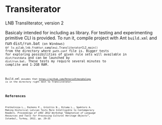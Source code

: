 Transiterator
=============

LNB Transliterator, version 2

Basicaly intended for including as library. For testing and experimenting primitive CLI is provided. To run it, compile project with Ant <code>build.xml</code> and run <code>dist/run.bat<code> (on Windows) or <code>lv.ailab.lnb.fraktur.sampleui.TransliteratorCLI.main()</code> from the directory where <code>path.conf</code> file is. Bigger tests for exploring possibilities of given rule sets will available in <code>dist/testdata</code> and can be launched by <code>dist/run.bat</code>. These tests my require several minutes to complite and 1-2GB RAM.

<code>Build.xml<code> assumes that https://github.com/PeterisP/morphology is in the directory right next to Transliterator.

References
----------
Pretkalniņa L., Paikens P., Grūzītis N., Rituma L., Spektors A. Making Historical Latvian Texts More Intelligible to Contemporary Readers. _Proceedings of LREC 2012 Workshop “Adaptation of Language Resources and Tools for Processing Cultural Heritage Objects”_, Istanbul, Turkey, 2012, pp. 29–35